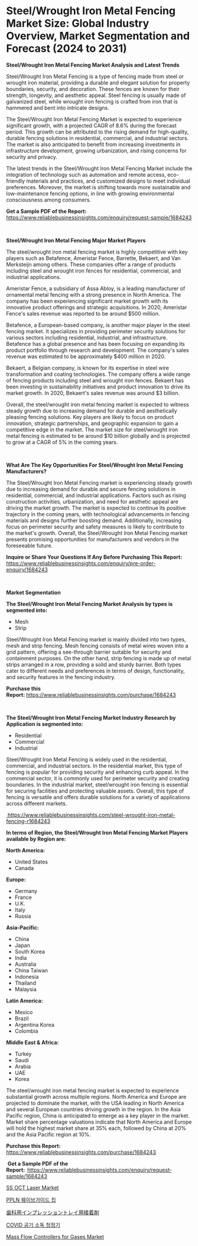 <p><h1>Steel/Wrought Iron Metal Fencing Market Size: Global Industry Overview, Market Segmentation and Forecast (2024 to 2031)</h1></p><p><strong>Steel/Wrought Iron Metal Fencing Market Analysis and Latest Trends</strong></p>
<p><p>Steel/Wrought Iron Metal Fencing is a type of fencing made from steel or wrought iron material, providing a durable and elegant solution for property boundaries, security, and decoration. These fences are known for their strength, longevity, and aesthetic appeal. Steel fencing is usually made of galvanized steel, while wrought iron fencing is crafted from iron that is hammered and bent into intricate designs.</p><p>The Steel/Wrought Iron Metal Fencing Market is expected to experience significant growth, with a projected CAGR of 8.6% during the forecast period. This growth can be attributed to the rising demand for high-quality, durable fencing solutions in residential, commercial, and industrial sectors. The market is also anticipated to benefit from increasing investments in infrastructure development, growing urbanization, and rising concerns for security and privacy.</p><p>The latest trends in the Steel/Wrought Iron Metal Fencing Market include the integration of technology such as automation and remote access, eco-friendly materials and practices, and customized designs to meet individual preferences. Moreover, the market is shifting towards more sustainable and low-maintenance fencing options, in line with growing environmental consciousness among consumers.</p></p>
<p><strong>Get a Sample PDF of the Report:&nbsp;</strong> <a href="https://www.reliablebusinessinsights.com/enquiry/request-sample/1684243">https://www.reliablebusinessinsights.com/enquiry/request-sample/1684243</a></p>
<p>&nbsp;</p>
<p><strong>Steel/Wrought Iron Metal Fencing Major Market Players</strong></p>
<p><p>The steel/wrought iron metal fencing market is highly competitive with key players such as Betafence, Ameristar Fence, Barrette, Bekaert, and Van Merksteijn among others. These companies offer a range of products including steel and wrought iron fences for residential, commercial, and industrial applications.</p><p>Ameristar Fence, a subsidiary of Assa Abloy, is a leading manufacturer of ornamental metal fencing with a strong presence in North America. The company has been experiencing significant market growth with its innovative product offerings and strategic acquisitions. In 2020, Ameristar Fence's sales revenue was reported to be around $500 million.</p><p>Betafence, a European-based company, is another major player in the steel fencing market. It specializes in providing perimeter security solutions for various sectors including residential, industrial, and infrastructure. Betafence has a global presence and has been focusing on expanding its product portfolio through research and development. The company's sales revenue was estimated to be approximately $400 million in 2020.</p><p>Bekaert, a Belgian company, is known for its expertise in steel wire transformation and coating technologies. The company offers a wide range of fencing products including steel and wrought iron fences. Bekaert has been investing in sustainability initiatives and product innovation to drive its market growth. In 2020, Bekaert's sales revenue was around $3 billion.</p><p>Overall, the steel/wrought iron metal fencing market is expected to witness steady growth due to increasing demand for durable and aesthetically pleasing fencing solutions. Key players are likely to focus on product innovation, strategic partnerships, and geographic expansion to gain a competitive edge in the market. The market size for steel/wrought iron metal fencing is estimated to be around $10 billion globally and is projected to grow at a CAGR of 5% in the coming years.</p></p>
<p>&nbsp;</p>
<p><strong>What Are The Key Opportunities For Steel/Wrought Iron Metal Fencing Manufacturers?</strong></p>
<p><p>The Steel/Wrought Iron Metal Fencing market is experiencing steady growth due to increasing demand for durable and secure fencing solutions in residential, commercial, and industrial applications. Factors such as rising construction activities, urbanization, and need for aesthetic appeal are driving the market growth. The market is expected to continue its positive trajectory in the coming years, with technological advancements in fencing materials and designs further boosting demand. Additionally, increasing focus on perimeter security and safety measures is likely to contribute to the market's growth. Overall, the Steel/Wrought Iron Metal Fencing market presents promising opportunities for manufacturers and vendors in the foreseeable future.</p></p>
<p><strong>Inquire or Share Your Questions If Any Before Purchasing This Report:</strong> <a href="https://www.reliablebusinessinsights.com/enquiry/pre-order-enquiry/1684243">https://www.reliablebusinessinsights.com/enquiry/pre-order-enquiry/1684243</a></p>
<p>&nbsp;</p>
<p><strong>Market Segmentation</strong></p>
<p><strong>The Steel/Wrought Iron Metal Fencing Market Analysis by types is segmented into:</strong></p>
<p><ul><li>Mesh</li><li>Strip</li></ul></p>
<p><p>Steel/Wrought Iron Metal Fencing market is mainly divided into two types, mesh and strip fencing. Mesh fencing consists of metal wires woven into a grid pattern, offering a see-through barrier suitable for security and containment purposes. On the other hand, strip fencing is made up of metal strips arranged in a row, providing a solid and sturdy barrier. Both types cater to different needs and preferences in terms of design, functionality, and security features in the fencing industry.</p></p>
<p><strong>Purchase this Report:&nbsp;</strong><a href="https://www.reliablebusinessinsights.com/purchase/1684243">https://www.reliablebusinessinsights.com/purchase/1684243</a></p>
<p>&nbsp;</p>
<p><strong>The Steel/Wrought Iron Metal Fencing Market Industry Research by Application is segmented into:</strong></p>
<p><ul><li>Residential</li><li>Commercial</li><li>Industrial</li></ul></p>
<p><p>Steel/Wrought Iron Metal Fencing is widely used in the residential, commercial, and industrial sectors. In the residential market, this type of fencing is popular for providing security and enhancing curb appeal. In the commercial sector, it is commonly used for perimeter security and creating boundaries. In the industrial market, steel/wrought iron fencing is essential for securing facilities and protecting valuable assets. Overall, this type of fencing is versatile and offers durable solutions for a variety of applications across different markets.</p></p>
<p><a href="https://www.reliablebusinessinsights.com/steel-wrought-iron-metal-fencing-r1684243">&nbsp;https://www.reliablebusinessinsights.com/steel-wrought-iron-metal-fencing-r1684243</a></p>
<p><strong>In terms of Region, the Steel/Wrought Iron Metal Fencing Market Players available by Region are:</strong></p>
<p>
    <p> <strong> North America: </strong>
        <ul>
            <li>United States</li>
            <li>Canada</li>
        </ul>
        </p> 
    <p> <strong> Europe: </strong>
        <ul>
            <li>Germany</li>
            <li>France</li>
            <li>U.K.</li>
            <li>Italy</li>
            <li>Russia</li>
        </ul>
        </p> 
    <p> <strong> Asia-Pacific: </strong>
        <ul>
            <li>China</li>
            <li>Japan</li>
            <li>South Korea</li>
            <li>India</li>
            <li>Australia</li>
            <li>China Taiwan</li>
            <li>Indonesia</li>
            <li>Thailand</li>
            <li>Malaysia</li>
        </ul>
        </p> 
    <p> <strong> Latin America: </strong>
        <ul>
            <li>Mexico</li>
            <li>Brazil</li>
            <li>Argentina Korea</li>
            <li>Colombia</li>
        </ul>
        </p> 
    <p> <strong> Middle East & Africa: </strong>
        <ul>
            <li>Turkey</li>
            <li>Saudi</li>
            <li>Arabia</li>
            <li>UAE</li>
            <li>Korea</li>
        </ul>
    </p>
    </p>
<p><p>The steel/wrought iron metal fencing market is expected to experience substantial growth across multiple regions. North America and Europe are projected to dominate the market, with the USA leading in North America and several European countries driving growth in the region. In the Asia Pacific region, China is anticipated to emerge as a key player in the market. Market share percentage valuations indicate that North America and Europe will hold the highest market share at 35% each, followed by China at 20% and the Asia Pacific region at 10%.</p></p>
<p><strong>Purchase this Report: </strong><a href="https://www.reliablebusinessinsights.com/purchase/1684243">https://www.reliablebusinessinsights.com/purchase/1684243</a></p>
<p>&nbsp;<strong>Get a Sample PDF of the Report:&nbsp;&nbsp;</strong><a href="https://www.reliablebusinessinsights.com/enquiry/request-sample/1684243">https://www.reliablebusinessinsights.com/enquiry/request-sample/1684243</a></p>
<p><strong></strong></p>
<p><p><a href="https://issuu.com/reportprime-2/docs/ss-oct-laser-market-size-2030.pptx_1067156636bf07">SS OCT Laser Market</a></p><p><a href="https://github.com/nigaleamar09/Market-Research-Report-List-1/blob/main/7551232104499.md">PPLN 웨이브가이드 칩</a></p><p><a href="https://github.com/AriMuller2009/Market-Research-Report-List-2/blob/main/9488497109672.md">歯科用インプレッショントレイ用接着剤</a></p><p><a href="https://github.com/ahmadrevanz10/Market-Research-Report-List-1/blob/main/7768451104498.md">COVID 공기 소독 청정기</a></p><p><a href="https://issuu.com/reportprime-2/docs/mass-flow-controllers-for-gases-market-size-2030.p">Mass Flow Controllers for Gases Market</a></p></p>